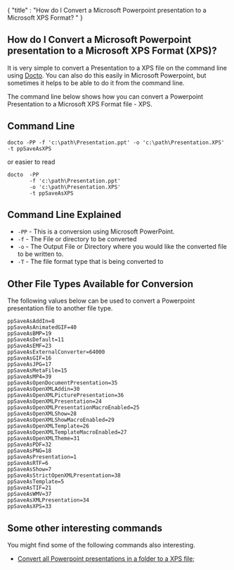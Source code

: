 {
    "title" : "How do I Convert a Microsoft Powerpoint presentation to a Microsoft XPS Format? " 
}

How do I Convert a Microsoft Powerpoint presentation to a Microsoft XPS Format (XPS)?         
-

It is very simple to convert a Presentation to a XPS file  on the command line using [Docto](https://github.com/tobya/docto). You can also do this easily in Microsoft Powerpoint, but sometimes it helps to be able to do it from the command line.  

The command line below shows how you can convert a Powerpoint Presentation to a Microsoft XPS Format file - XPS.

Command Line 
-

 ````
 docto -PP -f 'c:\path\Presentation.ppt' -o 'c:\path\Presentation.XPS' -t ppSaveAsXPS
 ````
 or easier to read
 ````
 docto  -PP  
        -f 'c:\path\Presentation.ppt' 
        -o 'c:\path\Presentation.XPS' 
        -t ppSaveAsXPS
 ````

Command Line Explained 
-

 - `-PP` -  This is a conversion using Microsoft PowerPoint.  
 - `-f` -  The File or directory to be converted 
 - `-o` -  The Output File or Directory where you would like the converted file to be written to.
 - `-T` -  The file format type that is being converted to


Other File Types Available for Conversion
-

The following values below can be used to convert a Powerpoint presentation file to another file type.


````
ppSaveAsAddIn=8
ppSaveAsAnimatedGIF=40
ppSaveAsBMP=19
ppSaveAsDefault=11
ppSaveAsEMF=23
ppSaveAsExternalConverter=64000
ppSaveAsGIF=16
ppSaveAsJPG=17
ppSaveAsMetaFile=15
ppSaveAsMP4=39
ppSaveAsOpenDocumentPresentation=35
ppSaveAsOpenXMLAddin=30
ppSaveAsOpenXMLPicturePresentation=36
ppSaveAsOpenXMLPresentation=24
ppSaveAsOpenXMLPresentationMacroEnabled=25
ppSaveAsOpenXMLShow=28
ppSaveAsOpenXMLShowMacroEnabled=29
ppSaveAsOpenXMLTemplate=26
ppSaveAsOpenXMLTemplateMacroEnabled=27
ppSaveAsOpenXMLTheme=31
ppSaveAsPDF=32
ppSaveAsPNG=18
ppSaveAsPresentation=1
ppSaveAsRTF=6
ppSaveAsShow=7
ppSaveAsStrictOpenXMLPresentation=38
ppSaveAsTemplate=5
ppSaveAsTIF=21
ppSaveAsWMV=37
ppSaveAsXMLPresentation=34
ppSaveAsXPS=33
````



Some other interesting commands
-

You might find some of the following commands also interesting.

- [Convert all Powerpoint presentations in a folder to a XPS file](ConvertDirPPTToFileXPS.md);
   

